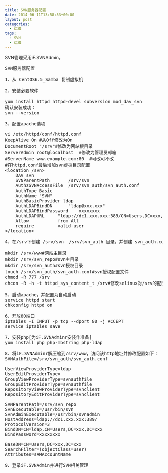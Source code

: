 ```yaml
---
title: SVN服务器配置
date: 2014-06-11T13:58:53+00:00
layout: post
categories:
  - 运维
tags:
  - SVN
  - 运维
---
```

SVN管理采用iF.SVNAdmin。

<pre>SVN服务器配置

1、从 CentOS6.5_Samba 复制虚拟机

2、安装必要软件

yum install httpd httpd-devel subversion mod_dav_svn
确认安装成功：
svn --version

3、配置apache选项

vi /etc/httpd/conf/httpd.conf
KeepAlive On #从Off修改为On
DocumentRoot "/srv"#修改为网站根目录
ServerAdmin root@localhost	#修改为管理员邮箱
#ServerName www.example.com:80	#可改可不改
#在httpd.conf最后增加svn虚拟目录配置
&lt;location /svn>
	DAV svn
	SVNParentPath		/srv/svn
	AuthzSVNAccessFile	/srv/svn_auth/svn_auth.conf
	AuthType Basic
	AuthName "SVN"
	AuthBasicProvider ldap
	AuthLDAPBindDN		"ldap@xxx.xxx"
	AuthLDAPBindPassword	xxxxxxxx
	AuthLDAPURL		"ldap://dc1.xxx.xxx:389/CN=Users,DC=xxx,DC=xxx?sAMAccountName?sub?(objectClass=*)"
	Allow			from All
	require			valid-user
&lt;/location>

4、在/srv下创建 /srv/svn  /srv/svn_auth 目录，并创建 svn_auth.conf 文件

mkdir /srv/www#网站主目录
mkdir /srv/svn_repo#svn主目录
mkdir /srv/svn_auth#svn授权目录
touch /srv/svn_auth/svn_auth.conf#svn授权配置文件
chmod -R 777 /srv
chcon -R -h -t httpd_sys_content_t /srv#修改selinux对/srv的配置

5、启动apache，并配置为自动启动
service httpd start
chkconfig httpd on

6、开放80端口
iptables -I INPUT -p tcp --dport 80 -j ACCEPT
service iptables save

7、安装php[为iF.SVNAdminr安装作准备]
yum install php php-mbstring php-ldap

8、将iF.SVNAdminr解压缩到/srv/www，访问该http地址并修改配置如下：
SVNAuthFile=/srv/svn_auth/svn_auth.conf

UserViewProviderType=ldap
UserEditProviderType=
GroupViewProviderType=svnauthfile
GroupEditProviderType=svnauthfile
RepositoryViewProviderType=svnclient
RepositoryEditProviderType=svnclient

SVNParentPath=/srv/svn_repo
SvnExecutable=/usr/bin/svn
SvnAdminExecutable=/usr/bin/svnadmin
HostAddress=ldap://dc1.xxx.xxx:389/
ProtocolVersion=3
BindDN=CN=ldap,CN=Users,DC=xxx,DC=xxx
BindPassword=xxxxxxxx

BaseDN=CN=Users,DC=xxx,DC=xxx
SearchFilter=(objectClass=user)
Attributes=sAMAccountName

9、登录iF.SVNAdmin并进行SVN相关管理
</pre>